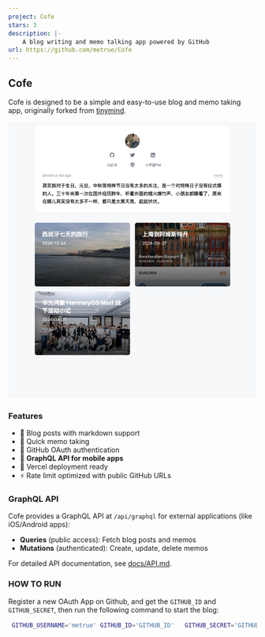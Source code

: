 ```yaml
---
project: Cofe
stars: 3
description: |-
    A blog writing and memo talking app powered by GitHub
url: https://github.com/metrue/Cofe
---
```


## Cofe

Cofe is designed to be a simple and easy-to-use blog and memo taking app, originally forked from [tinymind](https://github.com/mazzzystar/tinymind).

![screnshot](https://github.com/metrue/cofe/blob/main/data/assets/images/Cofe-app.png?raw=true)

### Features

- 📝 Blog posts with markdown support
- 💭 Quick memo taking
- 🔐 GitHub OAuth authentication
- 📱 **GraphQL API for mobile apps**
- 🚀 Vercel deployment ready
- ⚡ Rate limit optimized with public GitHub URLs

### GraphQL API

Cofe provides a GraphQL API at `/api/graphql` for external applications (like iOS/Android apps):

- **Queries** (public access): Fetch blog posts and memos
- **Mutations** (authenticated): Create, update, delete memos

For detailed API documentation, see [docs/API.md](./docs/API.md).

### HOW TO RUN

Register a new OAuth App on Github, and get the `GITHUB_ID` and `GITHUB_SECRET`,
then run the following command to start the blog:

```bash
 GITHUB_USERNAME='metrue' GITHUB_ID='GITHUB_ID'   GITHUB_SECRET='GITHUB_SECRET' NEXTAUTH_SECRET='NEXTAUTH_SECRET' npm run dev
```

